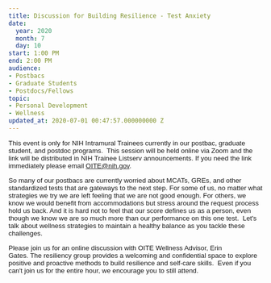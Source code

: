 ```yaml
---
title: Discussion for Building Resilience - Test Anxiety
date:
  year: 2020
  month: 7
  day: 10
start: 1:00 PM
end: 2:00 PM
audience:
- Postbacs
- Graduate Students
- Postdocs/Fellows
topic:
- Personal Development
- Wellness
updated_at: 2020-07-01 00:47:57.000000000 Z
---
```

<span style="font-family: arial, helvetica, sans-serif; font-size:
10pt;">This event is only for NIH Intramural Trainees currently in our
postbac, graduate student, and postdoc programs.  This session will be
held online via Zoom and the link will be distributed in NIH Trainee
Listserv announcements. If you need the link immediately please email
OITE@nih.gov. </span>

<span style="font-family: arial, helvetica, sans-serif; font-size:
10pt;">So many of our postbacs are currently worried about MCATs, GREs,
and other standardized tests that are gateways to the next step. For
some of us, no matter what strategies we try we are left feeling that we
are not good enough. For others, we know we would benefit from
accommodations but stress around the request process hold us back. And
it is hard not to feel that our score defines us as a person, even
though we know we are so much more than our performance on this one
test.  Let\'s talk about wellness strategies to maintain a healthy
balance as you tackle these challenges.   </span>

<span style="font-family: arial, helvetica, sans-serif; font-size:
10pt;">Please join us for an online discussion with OITE Wellness
Advisor, Erin Gates. The resiliency group provides a welcoming and
confidential space to explore positive and proactive methods to build
resilience and self-care skills.  Even if you can't join us for the
entire hour, we encourage you to still attend.  </span>
